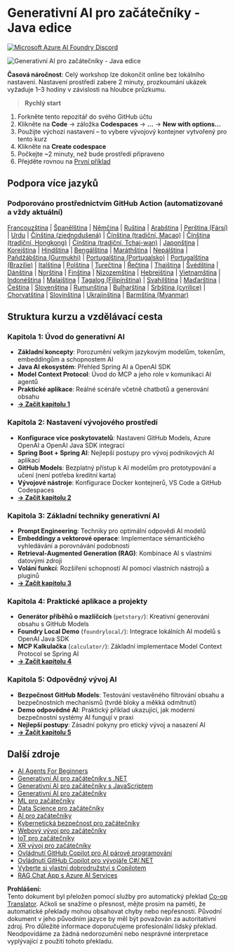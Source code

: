 <!--
CO_OP_TRANSLATOR_METADATA:
{
  "original_hash": "63b6426b88f6f56398ca3f1fbfc30889",
  "translation_date": "2025-07-29T16:09:12+00:00",
  "source_file": "README.md",
  "language_code": "cs"
}
-->
# Generativní AI pro začátečníky - Java edice
[![Microsoft Azure AI Foundry Discord](https://dcbadge.limes.pink/api/server/ByRwuEEgH4)](https://discord.com/invite/ByRwuEEgH4)

![Generativní AI pro začátečníky - Java edice](../../translated_images/beg-genai-series.8b48be9951cc574c25f8a3accba949bfd03c2f008e2c613283a1b47316fbee68.cs.png)

**Časová náročnost**: Celý workshop lze dokončit online bez lokálního nastavení. Nastavení prostředí zabere 2 minuty, prozkoumání ukázek vyžaduje 1–3 hodiny v závislosti na hloubce průzkumu.

> **Rychlý start** 

1. Forkněte tento repozitář do svého GitHub účtu
2. Klikněte na **Code** → záložka **Codespaces** → **...** → **New with options...**
3. Použijte výchozí nastavení – to vybere vývojový kontejner vytvořený pro tento kurz
4. Klikněte na **Create codespace**
5. Počkejte ~2 minuty, než bude prostředí připraveno
6. Přejděte rovnou na [První příklad](./02-SetupDevEnvironment/README.md#step-2-create-a-github-personal-access-token)

## Podpora více jazyků

### Podporováno prostřednictvím GitHub Action (automatizované a vždy aktuální)

[Francouzština](../fr/README.md) | [Španělština](../es/README.md) | [Němčina](../de/README.md) | [Ruština](../ru/README.md) | [Arabština](../ar/README.md) | [Perština (Fársí)](../fa/README.md) | [Urdu](../ur/README.md) | [Čínština (zjednodušená)](../zh/README.md) | [Čínština (tradiční, Macao)](../mo/README.md) | [Čínština (tradiční, Hongkong)](../hk/README.md) | [Čínština (tradiční, Tchaj-wan)](../tw/README.md) | [Japonština](../ja/README.md) | [Korejština](../ko/README.md) | [Hindština](../hi/README.md) | [Bengálština](../bn/README.md) | [Maráthština](../mr/README.md) | [Nepálština](../ne/README.md) | [Paňdžábština (Gurmukhi)](../pa/README.md) | [Portugalština (Portugalsko)](../pt/README.md) | [Portugalština (Brazílie)](../br/README.md) | [Italština](../it/README.md) | [Polština](../pl/README.md) | [Turečtina](../tr/README.md) | [Řečtina](../el/README.md) | [Thajština](../th/README.md) | [Švédština](../sv/README.md) | [Dánština](../da/README.md) | [Norština](../no/README.md) | [Finština](../fi/README.md) | [Nizozemština](../nl/README.md) | [Hebrejština](../he/README.md) | [Vietnamština](../vi/README.md) | [Indonéština](../id/README.md) | [Malajština](../ms/README.md) | [Tagalog (Filipínština)](../tl/README.md) | [Svahilština](../sw/README.md) | [Maďarština](../hu/README.md) | [Čeština](./README.md) | [Slovenština](../sk/README.md) | [Rumunština](../ro/README.md) | [Bulharština](../bg/README.md) | [Srbština (cyrilice)](../sr/README.md) | [Chorvatština](../hr/README.md) | [Slovinština](../sl/README.md) | [Ukrajinština](../uk/README.md) | [Barmština (Myanmar)](../my/README.md)

## Struktura kurzu a vzdělávací cesta

### **Kapitola 1: Úvod do generativní AI**
- **Základní koncepty**: Porozumění velkým jazykovým modelům, tokenům, embeddingům a schopnostem AI
- **Java AI ekosystém**: Přehled Spring AI a OpenAI SDK
- **Model Context Protocol**: Úvod do MCP a jeho role v komunikaci AI agentů
- **Praktické aplikace**: Reálné scénáře včetně chatbotů a generování obsahu
- **[→ Začít kapitolu 1](./01-IntroToGenAI/README.md)**

### **Kapitola 2: Nastavení vývojového prostředí**
- **Konfigurace více poskytovatelů**: Nastavení GitHub Models, Azure OpenAI a OpenAI Java SDK integrací
- **Spring Boot + Spring AI**: Nejlepší postupy pro vývoj podnikových AI aplikací
- **GitHub Models**: Bezplatný přístup k AI modelům pro prototypování a učení (není potřeba kreditní karta)
- **Vývojové nástroje**: Konfigurace Docker kontejnerů, VS Code a GitHub Codespaces
- **[→ Začít kapitolu 2](./02-SetupDevEnvironment/README.md)**

### **Kapitola 3: Základní techniky generativní AI**
- **Prompt Engineering**: Techniky pro optimální odpovědi AI modelů
- **Embeddingy a vektorové operace**: Implementace sémantického vyhledávání a porovnávání podobnosti
- **Retrieval-Augmented Generation (RAG)**: Kombinace AI s vlastními datovými zdroji
- **Volání funkcí**: Rozšíření schopností AI pomocí vlastních nástrojů a pluginů
- **[→ Začít kapitolu 3](./03-CoreGenerativeAITechniques/README.md)**

### **Kapitola 4: Praktické aplikace a projekty**
- **Generátor příběhů o mazlíčcích** (`petstory/`): Kreativní generování obsahu s GitHub Models
- **Foundry Local Demo** (`foundrylocal/`): Integrace lokálních AI modelů s OpenAI Java SDK
- **MCP Kalkulačka** (`calculator/`): Základní implementace Model Context Protocol se Spring AI
- **[→ Začít kapitolu 4](./04-PracticalSamples/README.md)**

### **Kapitola 5: Odpovědný vývoj AI**
- **Bezpečnost GitHub Models**: Testování vestavěného filtrování obsahu a bezpečnostních mechanismů (tvrdé bloky a měkká odmítnutí)
- **Demo odpovědné AI**: Praktický příklad ukazující, jak moderní bezpečnostní systémy AI fungují v praxi
- **Nejlepší postupy**: Zásadní pokyny pro etický vývoj a nasazení AI
- **[→ Začít kapitolu 5](./05-ResponsibleGenAI/README.md)**

## Další zdroje 

- [AI Agents For Beginners](https://github.com/microsoft/ai-agents-for-beginners)
- [Generativní AI pro začátečníky s .NET](https://github.com/microsoft/Generative-AI-for-beginners-dotnet)
- [Generativní AI pro začátečníky s JavaScriptem](https://github.com/microsoft/generative-ai-with-javascript)
- [Generativní AI pro začátečníky](https://github.com/microsoft/generative-ai-for-beginners)
- [ML pro začátečníky](https://aka.ms/ml-beginners)
- [Data Science pro začátečníky](https://aka.ms/datascience-beginners)
- [AI pro začátečníky](https://aka.ms/ai-beginners)
- [Kybernetická bezpečnost pro začátečníky](https://github.com/microsoft/Security-101)
- [Webový vývoj pro začátečníky](https://aka.ms/webdev-beginners)
- [IoT pro začátečníky](https://aka.ms/iot-beginners)
- [XR vývoj pro začátečníky](https://github.com/microsoft/xr-development-for-beginners)
- [Ovládnutí GitHub Copilot pro AI párové programování](https://aka.ms/GitHubCopilotAI)
- [Ovládnutí GitHub Copilot pro vývojáře C#/.NET](https://github.com/microsoft/mastering-github-copilot-for-dotnet-csharp-developers)
- [Vyberte si vlastní dobrodružství s Copilotem](https://github.com/microsoft/CopilotAdventures)
- [RAG Chat App s Azure AI Services](https://github.com/Azure-Samples/azure-search-openai-demo-java)

**Prohlášení:**  
Tento dokument byl přeložen pomocí služby pro automatický překlad [Co-op Translator](https://github.com/Azure/co-op-translator). Ačkoli se snažíme o přesnost, mějte prosím na paměti, že automatické překlady mohou obsahovat chyby nebo nepřesnosti. Původní dokument v jeho původním jazyce by měl být považován za autoritativní zdroj. Pro důležité informace doporučujeme profesionální lidský překlad. Neodpovídáme za žádná nedorozumění nebo nesprávné interpretace vyplývající z použití tohoto překladu.